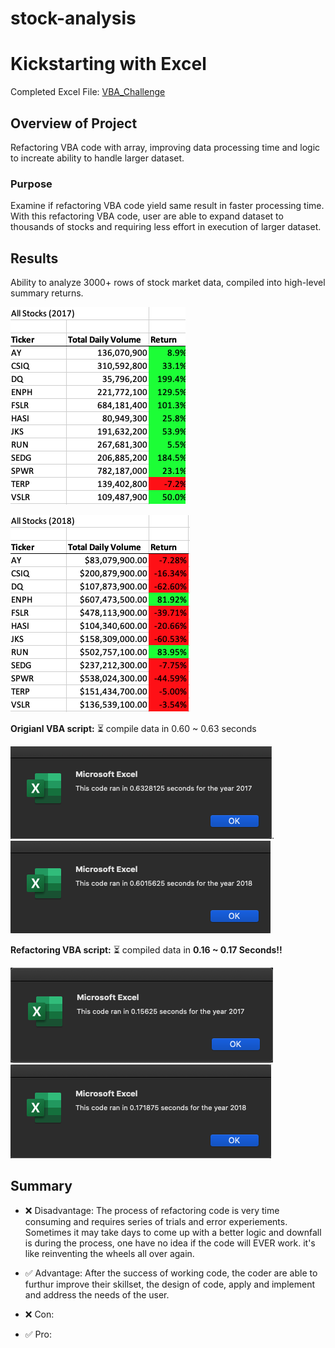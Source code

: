 # stock-analysis

# Kickstarting with Excel
Completed Excel File: [VBA_Challenge](https://github.com/aimeeyen/stock-analysis/blob/main/VBA_Challenge.xlsm)

## Overview of Project
Refactoring VBA code with array, improving data processing time and logic to increate ability to handle larger dataset. 

### Purpose
Examine if refactoring VBA code yield same result in faster processing time. With this refactoring VBA code, user are able to expand dataset to thousands of stocks and requiring less effort in execution of larger dataset.

## Results

Ability to analyze 3000+ rows of stock market data, compiled into high-level summary returns. 

![2017 Stock Analysis](https://github.com/aimeeyen/stock-analysis/blob/main/Resource/VBA_Challenge_2017.png)       

![2018 Stock Analysis](https://github.com/aimeeyen/stock-analysis/blob/main/Resource/VBA_Challenge_2018.png)


**Origianl VBA script:** 
:hourglass_flowing_sand: compile data in 0.60 ~ 0.63 seconds 

![2017 Timer](https://github.com/aimeeyen/stock-analysis/blob/main/Resource/Timer%202017%20Non-Refactored%20Code.png). ![2018 Timer](https://github.com/aimeeyen/stock-analysis/blob/main/Resource/Timer%202018%20Non-Refactored%20Code.png)

**Refactoring VBA script:**
:hourglass_flowing_sand: compiled data in **0.16 ~ 0.17 Seconds!!**

![2017 Timer](https://github.com/aimeeyen/stock-analysis/blob/main/Resource/Timer%202017%20Refactored%20Code.png)
![2018 Timer](https://github.com/aimeeyen/stock-analysis/blob/main/Resource/Timer%202018%20Refactored%20Code.png)

## Summary
 - :x: Disadvantage: The process of refactoring code is very time consuming and requires series of trials and error experiements. Sometimes it may take days to come up with a better logic and downfall is during the process, one have no idea if the code will EVER work. it's like reinventing the wheels all over again. 
 - :white_check_mark: Advantage: After the success of working code, the coder are able to furthur improve their skillset, the design of code, apply and implement and address the needs of the user.
 
 - :x: Con:
 - :white_check_mark: Pro:
 
